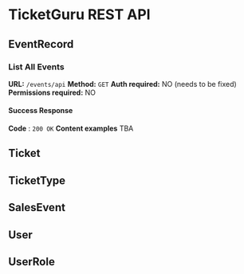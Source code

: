 # TicketGuru REST API

## EventRecord

### List All Events
**URL:** `/events/api`
**Method:** `GET`
**Auth required:** NO (needs to be fixed)
**Permissions required:** NO

#### Success Response
**Code** : `200 OK`
**Content examples**
TBA

### 

## Ticket


## TicketType


## SalesEvent


## User


## UserRole


